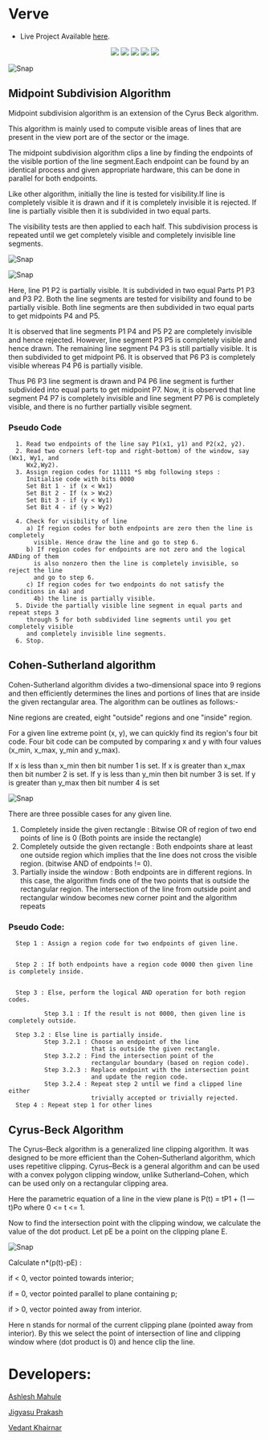 # Verve
- Live Project Available <a href="http://itsjigyasu.me/verve/">here</a>.

<div align="center">
<img src="https://img.shields.io/github/license/JigyasuPrakash/verve">	
<img src="https://img.shields.io/github/stars/JigyasuPrakash/verve">
<img src="https://img.shields.io/github/forks/JigyasuPrakash/verve">
<img src="https://img.shields.io/github/issues/JigyasuPrakash/verve">
<img src="https://img.shields.io/badge/PRs-welcome-informational">
</div>

![Snap](https://github.com/JigyasuPrakash/verve/blob/master/images/verve.png)


## Midpoint Subdivision Algorithm

Midpoint subdivision algorithm is an extension of the Cyrus Beck algorithm.

This algorithm is mainly used to compute visible areas of lines that are present in the view port are of the sector or the image.

The midpoint subdivision algorithm clips a line by finding the endpoints of the visible portion of the line segment.Each endpoint can be found by an identical process and given appropriate hardware, this can be done in parallel for both endpoints. 

Like other algorithm, initially the line is tested for visibility.If line is completely visible it is drawn and if it is completely invisible it is rejected. If line is partially visible then it is subdivided in two equal parts. 

The visibility tests are then applied to each half. 
This subdivision process is repeated until we get completely visible and completely invisible line segments.

![Snap](https://github.com/JigyasuPrakash/verve/blob/master/images/5.png)

![Snap](https://github.com/JigyasuPrakash/verve/blob/master/images/3.png)

  
Here, line P1 P2 is partially visible. It is subdivided in two equal Parts P1 P3 and P3 P2.
Both the line segments are tested for visibility and found to be partially visible. Both line segments are then subdivided in two equal parts to get midpoints P4 and P5.

It is observed that line segments P1 P4 and P5 P2 are completely invisible and hence rejected. However, line segment P3 P5 is completely visible and hence drawn.
The remaining line segment P4 P3 is still partially visible. It is then subdivided to get midpoint P6. It is observed that P6 P3 is completely visible whereas P4 P6 is partially visible.

Thus P6 P3 line segment is drawn and P4 P6 line segment is further subdivided into equal parts to get midpoint P7. 
Now, it is observed that line segment P4 P7 is completely invisible and line segment P7 P6 is completely visible, and there is no further partially visible segment.

### Pseudo Code

      1. Read two endpoints of the line say P1(x1, y1) and P2(x2, y2).
      2. Read two corners left-top and right-bottom) of the window, say (Wx1, Wy1, and
         Wx2,Wy2).
      3. Assign region codes for 11111 *S mbg following steps :
         Initialise code with bits 0000
         Set Bit 1 - if (x < Wx1) 
         Set Bit 2 - If (x > Wx2) 
         Set Bit 3 - if (y < Wy1) 
         Set Bit 4 - if (y > Wy2)

      4. Check for visibility of line
         a) If region codes for both endpoints are zero then the line is completely 
           visible. Hence draw the line and go to step 6.
         b) If region codes for endpoints are not zero and the logical ANDing of them 
           is also nonzero then the line is completely invisible, so reject the line
           and go to step 6.
         c) If region codes for two endpoints do not satisfy the conditions in 4a) and 
           4b) the line is partially visible.
      5. Divide the partially visible line segment in equal parts and repeat steps 3 
         through 5 for both subdivided line segments until you get completely visible 
         and completely invisible line segments.
      6. Stop.



## Cohen-Sutherland algorithm

Cohen-Sutherland algorithm divides a two-dimensional space into 9 regions and then efficiently determines the lines and portions of lines that are inside the given rectangular area.
The algorithm can be outlines as follows:-


Nine regions are created, eight "outside" regions and one 
"inside" region.

For a given line extreme point (x, y), we can quickly
find its region's four bit code. Four bit code can 
be computed by comparing x and y with four values 
(x_min, x_max, y_min and y_max).

If x is less than x_min then bit number 1 is set.
If x is greater than x_max then bit number 2 is set.
If y is less than y_min then bit number 3 is set.
If y is greater than y_max then bit number 4 is set

 
![Snap](https://github.com/JigyasuPrakash/verve/blob/master/images/2.png)

 
 
There are three possible cases for any given line.
1.	Completely inside the given rectangle : Bitwise OR of region of two end points of line is 0 (Both points are inside the rectangle)
2.	Completely outside the given rectangle : Both endpoints share at least one outside region which implies that the line does not cross the visible region. (bitwise AND of endpoints != 0).
3.	Partially inside the window : Both endpoints are in different regions. In this case, the algorithm finds one of the two points that is outside the rectangular region. The intersection of the line from outside point and rectangular window becomes new corner point and the algorithm repeats
 

 
### Pseudo Code:


      Step 1 : Assign a region code for two endpoints of given line.


      Step 2 : If both endpoints have a region code 0000 then given line is completely inside.


      Step 3 : Else, perform the logical AND operation for both region codes.

              Step 3.1 : If the result is not 0000, then given line is completely outside.

      Step 3.2 : Else line is partially inside.
              Step 3.2.1 : Choose an endpoint of the line 
                           that is outside the given rectangle.
              Step 3.2.2 : Find the intersection point of the 
                           rectangular boundary (based on region code).
              Step 3.2.3 : Replace endpoint with the intersection point 
                           and update the region code.
              Step 3.2.4 : Repeat step 2 until we find a clipped line either 
                           trivially accepted or trivially rejected.
      Step 4 : Repeat step 1 for other lines



## Cyrus-Beck Algorithm

The Cyrus–Beck algorithm is a generalized line clipping algorithm. It was designed to be more efficient than the Cohen–Sutherland algorithm, which uses repetitive clipping. Cyrus–Beck is a general algorithm and can be used with a convex polygon clipping window, unlike Sutherland–Cohen, which can be used only on a rectangular clipping area.

Here the parametric equation of a line in the view plane is
       P(t) = tP1 + (1 — t)Po
       where  0 <= t <= 1.

Now to find the intersection point with the clipping window, we calculate the value of the dot product. Let pE be a point on the clipping plane E.

![Snap](https://github.com/JigyasuPrakash/verve/blob/master/images/cba.png)

Calculate n*(p(t)-pE) :

if < 0, vector pointed towards interior;

if = 0, vector pointed parallel to plane containing p;

if > 0, vector pointed away from interior.

Here n stands for normal of the current clipping plane (pointed away from interior).
By this we select the point of intersection of line and clipping window where (dot product is 0) and hence clip the line.


 




# Developers:

[Ashlesh Mahule](https://www.linkedin.com/in/ashlesh-mahule/) 

[Jigyasu Prakash](http://itsjigyasu.me/) 

[Vedant Khairnar](http://vedantkhairnar.ml/) 


